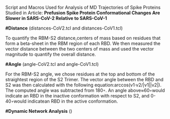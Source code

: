 Script and Macros Used for Analysis of MD Trajectories of Spike Proteins Studied in Article: **Prefusion Spike Protein Conformational Changes Are Slower in SARS-CoV-2 Relative to SARS-CoV-1**


**#Distance** (distances-CoV2.tcl and distances-CoV1.tcl)

To quantify the RBM-S2 distance,centers of mass based on residues that form a beta-sheet in the RBM region of each RBD. We then measured the vector distance between the two centers of mass and used the vector magnitude to quantify the overall distance.

**#Angle** (angle-CoV2.tcl and angle-CoV1.tcl)

For the RBM-S2 angle, we chose residues at the top and bottom of the straightest region of the S2 Trimer. The vector  angle  between  the  RBD  and  S2  was  then  calculated  with  the  following  equation:arccos(v1·v2/|v1||v2|).  The computed angle was subtracted from 180◦.  An angle above≈60◦would indicate an RBD in the inactive conformation with respect to S2, and 0-40◦would indicatean RBD in the active conformation.

**#Dynamic Network Analysis** ()
